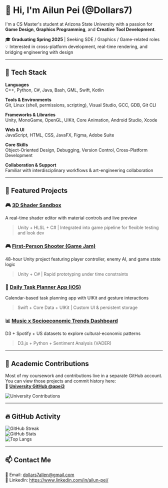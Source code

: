 # 👋 Hi, I'm Ailun Pei (@Dollars7)

I'm a CS Master's student at Arizona State University with a passion for **Game Design**, **Graphics Programming**, and **Creative Tool Development**.

🎓 **Graduating Spring 2025** | Seeking SDE / Graphics / Game-related roles  
💡 Interested in cross-platform development, real-time rendering, and bridging engineering with design

---

## 🧰 Tech Stack

**Languages**  
C++, Python, C#, Java, Bash, GML, Swift, Kotlin

**Tools & Environments**  
Git, Linux (shell, permissions, scripting), Visual Studio, GCC, GDB, Git CLI

**Frameworks & Libraries**  
Unity, MonoGame, OpenGL, UIKit, Core Animation, Android Studio, Xcode

**Web & UI**  
JavaScript, HTML, CSS, JavaFX, Figma, Adobe Suite

**Core Skills**  
Object-Oriented Design, Debugging, Version Control, Cross-Platform Development

**Collaboration & Support**  
Familiar with interdisciplinary workflows & art-engineering collaboration

---

## 📌 Featured Projects

### 🎮 [3D Shader Sandbox](https://github.com/Dollars7/ShaderSandbox)  
A real-time shader editor with material controls and live preview  
> Unity + HLSL + C# | Integrated into game pipeline for flexible testing and look dev

### 🎮 [First-Person Shooter (Game Jam)](https://github.com/Dollars7/GameJamShooter)  
48-hour Unity project featuring player controller, enemy AI, and game state logic  
> Unity + C# | Rapid prototyping under time constraints

### 📱 [Daily Task Planner App (iOS)](https://github.com/Dollars7/TaskPlannerApp)  
Calendar-based task planning app with UIKit and gesture interactions  
> Swift + Core Data + UIKit | Custom UI & persistent storage

### 📊 [Music x Socioeconomic Trends Dashboard](https://github.com/Dollars7/MusicDataVis)  
D3 + Spotify + US datasets to explore cultural-economic patterns  
> D3.js + Python + Sentiment Analysis (VADER)

---

## 🧪 Academic Contributions

Most of my coursework and contributions live in a separate GitHub account.  
You can view those projects and commit history here:  
🔗 **[University GitHub @apei3](https://github.com/apei3)**

![University Contributions](https://ghchart.rshah.org/apei3)

---

## 🔥 GitHub Activity

![GitHub Streak](https://streak-stats.demolab.com?user=Dollars7&theme=default)  
![GitHub Stats](https://github-readme-stats.vercel.app/api?username=Dollars7&show_icons=true&hide_rank=true&theme=default)  
![Top Langs](https://github-readme-stats.vercel.app/api/top-langs/?username=Dollars7&layout=compact&theme=default)

---

## 📫 Contact Me

📧 Email: dollars7allen@gmail.com  
🔗 LinkedIn: https://www.linkedin.com/in/ailun-pei/
